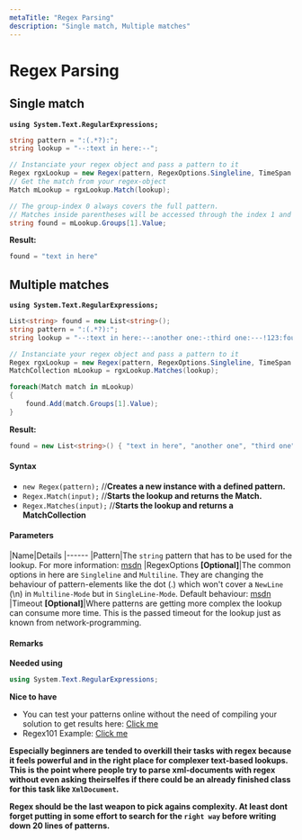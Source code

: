 ```yaml
---
metaTitle: "Regex Parsing"
description: "Single match, Multiple matches"
---
```


# Regex Parsing



## Single match


**`using System.Text.RegularExpressions;`**

```cs
string pattern = ":(.*?):";
string lookup = "--:text in here:--";

// Instanciate your regex object and pass a pattern to it
Regex rgxLookup = new Regex(pattern, RegexOptions.Singleline, TimeSpan.FromSeconds(1));
// Get the match from your regex-object
Match mLookup = rgxLookup.Match(lookup);

// The group-index 0 always covers the full pattern.
// Matches inside parentheses will be accessed through the index 1 and above.
string found = mLookup.Groups[1].Value;

```

**Result:**

```cs
found = "text in here"

```



## Multiple matches


**`using System.Text.RegularExpressions;`**

```cs
List<string> found = new List<string>();
string pattern = ":(.*?):";
string lookup = "--:text in here:--:another one:-:third one:---!123:fourth:";

// Instanciate your regex object and pass a pattern to it
Regex rgxLookup = new Regex(pattern, RegexOptions.Singleline, TimeSpan.FromSeconds(1));
MatchCollection mLookup = rgxLookup.Matches(lookup);

foreach(Match match in mLookup)
{
    found.Add(match.Groups[1].Value);
}

```

**Result:**

```cs
found = new List<string>() { "text in here", "another one", "third one", "fourth" }

```



#### Syntax


- `new Regex(pattern);` //**Creates a new instance with a defined pattern.**
- `Regex.Match(input);` //**Starts the lookup and returns the Match.**
- `Regex.Matches(input);` //**Starts the lookup and returns a MatchCollection**



#### Parameters


|Name|Details
|------
|Pattern|The `string` pattern that has to be used for the lookup. For more information: [msdn](https://msdn.microsoft.com/en-us/library/ae5bf541(v=vs.90).aspx)
|RegexOptions **[Optional]**|The common options in here are `Singleline` and `Multiline`. They are changing the behaviour of pattern-elements like the dot (.) which won't cover a `NewLine` (\n) in `Multiline-Mode` but in `SingleLine-Mode`. Default behaviour: [msdn](https://msdn.microsoft.com/en-US/library/yd1hzczs(v=vs.110).aspx#Default)
|Timeout **[Optional]**|Where patterns are getting more complex the lookup can consume more time. This is the passed timeout for the lookup just as known from network-programming.



#### Remarks


**Needed using**

```cs
using System.Text.RegularExpressions;

```

**Nice to have**

- You can test your patterns online without the need of compiling your solution to get results here: [Click me](https://regex101.com/)
- Regex101 Example: [Click me](https://regex101.com/r/cG9lP5/1)

**Especially beginners are tended to overkill their tasks with regex because it feels powerful and in the right place for complexer text-based lookups. This is the point where people try to parse xml-documents with regex without even asking theirselfes if there could be an already finished class for this task like `XmlDocument`.**

**Regex should be the last weapon to pick agains complexity. At least dont forget putting in some effort to search for the `right way` before writing down 20 lines of patterns.**

